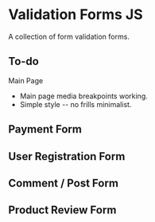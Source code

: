 # Validation Forms JS

A collection of form validation forms.



## To-do 

Main Page 
- Main page media breakpoints working. 
- Simple style -- no frills minimalist. 

Payment Form 
- 

User Registration Form 
- 

Comment / Post Form 
- 

Product Review Form 
- 